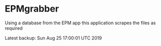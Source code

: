 # EPMgrabber
Using a database from the EPM app this application scrapes the files as required


Latest backup: Sun Aug 25 17:00:01 UTC 2019
